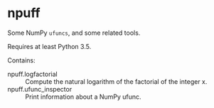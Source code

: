 npuff
=====

Some NumPy `ufuncs`, and some related tools.

Requires at least Python 3.5.

Contains:
<dl>
  <dt>npuff.logfactorial</dt>
  <dd>Compute the natural logarithm of the factorial of the integer x.</dd>
  <dt>npuff.ufunc_inspector</dt>
  <dd>Print information about a NumPy ufunc.</dd>
</dl>
